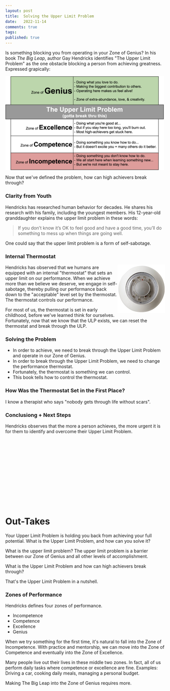 ```yaml
---
layout: post
title:  Solving the Upper Limit Problem
date:   2022-11-14
comments: true
tags: 
published: true
---
```

Is something blocking you from operating in your Zone of Genius? In his book _The Big Leap_, author Gay Hendricks identifies "The Upper Limit Problem" as the one obstacle blocking a person from achieving greatness. Expressed grapically: 

<a href="/images/Zones_Solving_the_Upper_Limit_Problem.png"><img src="/images/Zones_Solving_the_Upper_Limit_Problem.png" align="center" width="500" padding="20" alt="The Big Leap by Gay Hendricks - Upper Limit Problem Chart" title="The Big Leap by Gay Hendricks - Upper Limit Problem Chart" /></a>

Now that we've defined the problem, how can high achievers break through?

<!--more-->

### Clarity from Youth

Hendricks has researched human behavior for decades. He shares his research with his family, including the youngest members. His 12-year-old granddaughter explains the upper limit problem in these words:

>If you don’t know it’s OK to feel good and have a good time, you’ll do something to mess up when things are going well.

One could say that the upper limit problem is a form of self-sabotage. 

### Internal Thermostat

<img src="/images/generic-thermostat.jpg" align="right" width="150" padding="10" alt="The Big Leap by Gay Hendricks - Thermostat" title="Thermostat - The Big Leap by Gay Hendricks - Thermostat" />

Hendricks has observed that we humans are equipped with an internal "thermostat" that sets an upper limit on our performance. When we achieve more than we believe we deserve, we engage in self-sabotage, thereby pulling our performance back down to the "acceptable" level set by the thermostat. The thermostat controls our performance. 

For most of us, the thermostat is set in early childhood, before we've learned think for ourselves. Fortunately, now that we know that the ULP exists, we can reset the thermostat and break through the ULP.


### Solving the Problem

* In order to achieve, we need to break through the Upper Limit Problem and operate in our Zone of Genius.
* In order to break through the Upper Limit Problem, we need to change the performance thermostat.
* Fortunately, the thermostat is something we can control.
* This book tells how to control the thermostat.

### How Was the Thermostat Set in the First Place?

I know a therapist who says "nobody gets through life without scars". 




### Conclusiong + Next Steps

Hendricks observes that the more a person achieves, the more urgent it is for them to identify and overcome their Upper Limit Problem.

&nbsp;<br/>
&nbsp;<br/>
&nbsp;<br/>
&nbsp;<br/>
&nbsp;<br/>
&nbsp;<br/>
&nbsp;<br/>
&nbsp;<br/>
&nbsp;<br/>
&nbsp;<br/>
&nbsp;<br/>
&nbsp;<br/>

 
# Out-Takes


Your Upper Limit Problem is holding you back from achieving your full potential. What is the Upper Limit Problem, and how can you solve it?

What is the upper limit problem? The upper limit problem is a barrier between our Zone of Genius and all other levels of accomplishment.



What is the Upper Limit Problem and how can high achievers break through?

That's the Upper Limit Problem in a nutshell.

### Zones of Performance

Hendricks defines four zones of performance.

* Incompetence
* Competence
* Excellence
* Genius

When we try something for the first time, it's natural to fall into the Zone of Incompetence. With practice and mentorship, we can move into the Zone of Competence and eventually into the Zone of Excellence.

Many people live out their lives in these middle two zones. In fact, all of us perform daily tasks where competence or excellence are fine. Examples: Driving a car, cooking daily meals, managing a personal budget.

Making The Big Leap into the Zone of Genius requires more.

